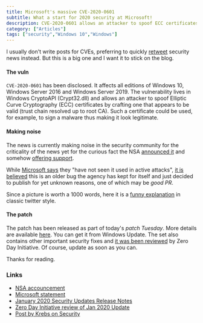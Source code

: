 ```yaml
---
title: Microsoft's massive CVE-2020-0601
subtitle: What a start for 2020 security at Microsoft!
description: CVE-2020-0601 allows an attacker to spoof ECC certificates
category: ["Articles"]
tags: ["security","Windows 10","Windows"]
---
```


I usually don't write posts for CVEs, preferring to quickly [retweet]({{site.data.social.twitter.url}}) security news instead. But this is a big one and I want it to stick on the blog.

#### The vuln

`CVE-2020-0601` has been disclosed. It affects all editions of Windows 10, Windows Server 2016 and Windows Server 2019. The vulnerability lives in Windows CryptoAPI (Crypt32.dll) and allows an attacker to spoof Elliptic Curve Cryptography (ECC) certificates by crafting one that appears to be valid (trust chain resolved up to root CA). Such a certificate could be used, for example, to sign a malware thus making it look legitimate.

#### Making noise

The news is currently making noise in the security community for the criticality of the news yet for the curious fact the NSA [announced it](https://twitter.com/NSAGov/status/1217152211056238593) and somehow [offering support](https://twitter.com/NSAGov/status/1217196946634563584).

While [Microsoft says](https://msrc-blog.microsoft.com/2020/01/14/january-2020-security-updates-cve-2020-0601/) they "have not seen it used in active attacks", [it is](https://twitter.com/x0rz/status/1217176591765319680) [believed](https://twitter.com/0x00C651E0/status/1217167151049527296) this is an older bug the agency has kept for itself and just decided to publish for yet unknown reasons, one of which may be *good PR*.

Since a picture is worth a 1000 words, here it is a [funny explanation](https://twitter.com/kennwhite/status/1217186865016602632) in classic twitter style.

#### The patch

The patch has been released as part of today's *patch Tuesday*. More details are available [here](https://portal.msrc.microsoft.com/en-US/security-guidance/advisory/CVE-2020-0601). You can get it from Windows Update. The set also contains other important security fixes and [it was been reviewed](https://www.zerodayinitiative.com/blog/2020/1/14/the-january-2020-security-update-review) by Zero Day Initiative. Of course, update as soon as you can.

Thanks for reading.

### Links

- [NSA accouncement](https://twitter.com/NSAGov/status/1217152211056238593)
- [Microsoft statement](https://msrc-blog.microsoft.com/2020/01/14/january-2020-security-updates-cve-2020-0601/)
- [January 2020 Security Updates Release Notes](https://portal.msrc.microsoft.com/en-us/security-guidance/releasenotedetail/2020-Jan)
- [Zero Day Initiative review of Jan 2020 Update](https://www.zerodayinitiative.com/blog/2020/1/14/the-january-2020-security-update-review)
- [Post by Krebs on Security](https://krebsonsecurity.com/2020/01/cryptic-rumblings-ahead-of-first-2020-patch-tuesday/)

